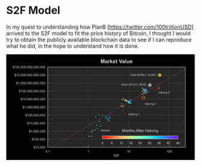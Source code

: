 # S2F Model

In my quest to understanding how PlanB [https://twitter.com/100trillionUSD] arrived to the S2F model to fit the price history of Bitcoin, I thought I would try to obtain the publicly available blockchain data to see if I can reproduce what he did, in the hope to understand how it is done.

![s2f](blob/s2f-m.png)